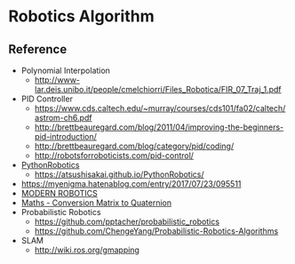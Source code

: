 # Robotics Algorithm

## Reference
* Polynomial Interpolation
    * http://www-lar.deis.unibo.it/people/cmelchiorri/Files_Robotica/FIR_07_Traj_1.pdf
* PID Controller
   * https://www.cds.caltech.edu/~murray/courses/cds101/fa02/caltech/astrom-ch6.pdf
   * http://brettbeauregard.com/blog/2011/04/improving-the-beginners-pid-introduction/
   * http://brettbeauregard.com/blog/category/pid/coding/
   * http://robotsforroboticists.com/pid-control/
* [PythonRobotics](https://github.com/AtsushiSakai/PythonRobotics#rapidly-exploring-random-trees-rrt)
   * https://atsushisakai.github.io/PythonRobotics/
* https://myenigma.hatenablog.com/entry/2017/07/23/095511
* [MODERN ROBOTICS](https://modernrobotics.northwestern.edu/nu-gm-book-resource/)
* [Maths - Conversion Matrix to Quaternion](https://www.euclideanspace.com/maths/geometry/rotations/conversions/matrixToQuaternion/)
* Probabilistic Robotics
   * https://github.com/pptacher/probabilistic_robotics
   * https://github.com/ChengeYang/Probabilistic-Robotics-Algorithms
* SLAM
   * http://wiki.ros.org/gmapping
